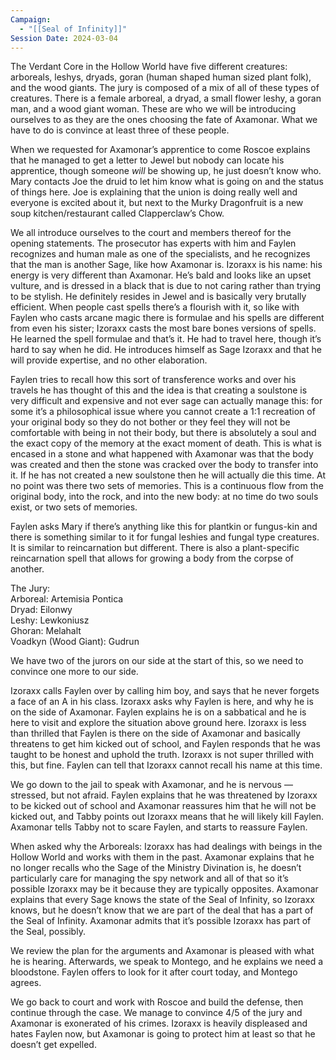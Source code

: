 ```yaml
---
Campaign:
  - "[[Seal of Infinity]]"
Session Date: 2024-03-04
---
```

The Verdant Core in the Hollow World have five different creatures: arboreals, leshys, dryads, goran (human shaped human sized plant folk), and the wood giants. The jury is composed of a mix of all of these types of creatures. There is a female arboreal, a dryad, a small flower leshy, a goran man, and a wood giant woman. These are who we will be introducing ourselves to as they are the ones choosing the fate of Axamonar. What we have to do is convince at least three of these people.

When we requested for Axamonar’s apprentice to come Roscoe explains that he managed to get a letter to Jewel but nobody can locate his apprentice, though someone _will_ be showing up, he just doesn’t know who. Mary contacts Joe the druid to let him know what is going on and the status of things here. Joe is explaining that the union is doing really well and everyone is excited about it, but next to the Murky Dragonfruit is a new soup kitchen/restaurant called Clapperclaw’s Chow.

We all introduce ourselves to the court and members thereof for the opening statements. The prosecutor has experts with him and Faylen recognizes and human male as one of the specialists, and he recognizes that the man is another Sage, like how Axamonar is. Izoraxx is his name: his energy is very different than Axamonar. He’s bald and looks like an upset vulture, and is dressed in a black that is due to not caring rather than trying to be stylish. He definitely resides in Jewel and is basically very brutally efficient. When people cast spells there’s a flourish with it, so like with Faylen who casts arcane magic there is formulae and his spells are different from even his sister; Izoraxx casts the most bare bones versions of spells. He learned the spell formulae and that’s it. He had to travel here, though it’s hard to say when he did. He introduces himself as Sage Izoraxx and that he will provide expertise, and no other elaboration.

Faylen tries to recall how this sort of transference works and over his travels he has thought of this and the idea is that creating a soulstone is very difficult and expensive and not ever sage can actually manage this: for some it’s a philosophical issue where you cannot create a 1:1 recreation of your original body so they do not bother or they feel they will not be comfortable with being in not their body, but there is absolutely a soul and the exact copy of the memory at the exact moment of death. This is what is encased in a stone and what happened with Axamonar was that the body was created and then the stone was cracked over the body to transfer into it. If he has not created a new soulstone then he will actually die this time. At no point was there two sets of memories. This is a continuous flow from the original body, into the rock, and into the new body: at no time do two souls exist, or two sets of memories.

Faylen asks Mary if there’s anything like this for plantkin or fungus-kin and there is something similar to it for fungal leshies and fungal type creatures. It is similar to reincarnation but different. There is also a plant-specific reincarnation spell that allows for growing a body from the corpse of another.

The Jury:  
Arboreal: Artemisia Pontica  
Dryad: Eilonwy  
Leshy: Lewkoniusz  
Ghoran: Melahalt  
Voadkyn (Wood Giant): Gudrun  

We have two of the jurors on our side at the start of this, so we need to convince one more to our side.

Izoraxx calls Faylen over by calling him boy, and says that he never forgets a face of an A in his class. Izoraxx asks why Faylen is here, and why he is on the side of Axamonar. Faylen explains he is on a sabbatical and he is here to visit and explore the situation above ground here. Izoraxx is less than thrilled that Faylen is there on the side of Axamonar and basically threatens to get him kicked out of school, and Faylen responds that he was taught to be honest and uphold the truth. Izoraxx is not super thrilled with this, but fine. Faylen can tell that Izoraxx cannot recall his name at this time.

We go down to the jail to speak with Axamonar, and he is nervous — stressed, but not afraid. Faylen explains that he was threatened by Izoraxx to be kicked out of school and Axamonar reassures him that he will not be kicked out, and Tabby points out Izoraxx means that he will likely kill Faylen. Axamonar tells Tabby not to scare Faylen, and starts to reassure Faylen.

When asked why the Arboreals: Izoraxx has had dealings with beings in the Hollow World and works with them in the past. Axamonar explains that he no longer recalls who the Sage of the Ministry Divination is, he doesn’t particularly care for managing the spy network and all of that so it’s possible Izoraxx may be it because they are typically opposites. Axamonar explains that every Sage knows the state of the Seal of Infinity, so Izoraxx knows, but he doesn’t know that we are part of the deal that has a part of the Seal of Infinity. Axamonar admits that it’s possible Izoraxx has part of the Seal, possibly.

We review the plan for the arguments and Axamonar is pleased with what he is hearing. Afterwards, we speak to Montego, and he explains we need a bloodstone. Faylen offers to look for it after court today, and Montego agrees.

We go back to court and work with Roscoe and build the defense, then continue through the case. We manage to convince 4/5 of the jury and Axamonar is exonerated of his crimes. Izoraxx is heavily displeased and hates Faylen now, but Axamonar is going to protect him at least so that he doesn’t get expelled.